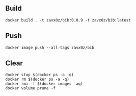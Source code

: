 Build
-----

```shell
docker build . -t zavx0z/bib:0.0.9 -t zavx0z/bib:latest
```

Push
----

```shell
docker image push --all-tags zavx0z/bib
```

Clear
-----

```shell
docker stop $(docker ps -a -q)
docker rm $(docker ps -a -q)
docker rmi -f $(docker images -aq)
docker volume prune -f
```